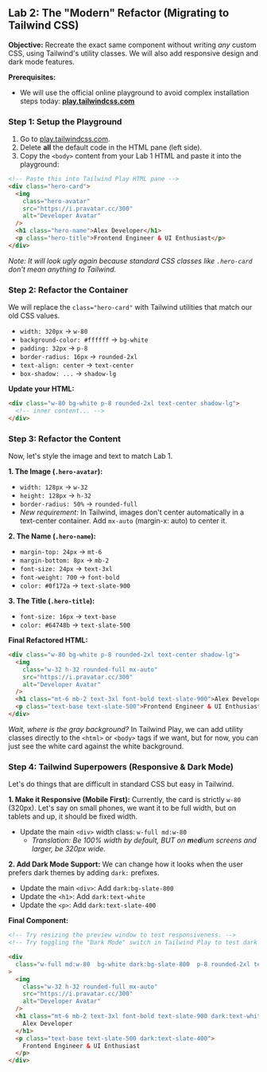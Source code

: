 ## Lab 2: The "Modern" Refactor (Migrating to Tailwind CSS)

**Objective:** Recreate the exact same component without writing _any_ custom CSS, using Tailwind's utility classes. We will also add responsive design and dark mode features.

**Prerequisites:**

- We will use the official online playground to avoid complex installation steps today: **[play.tailwindcss.com](https://play.tailwindcss.com)**

### Step 1: Setup the Playground

1.  Go to [play.tailwindcss.com](https://play.tailwindcss.com).
2.  Delete **all** the default code in the HTML pane (left side).
3.  Copy the `<body>` content from your Lab 1 HTML and paste it into the playground:

```html
<!-- Paste this into Tailwind Play HTML pane -->
<div class="hero-card">
  <img
    class="hero-avatar"
    src="https://i.pravatar.cc/300"
    alt="Developer Avatar"
  />
  <h1 class="hero-name">Alex Developer</h1>
  <p class="hero-title">Frontend Engineer & UI Enthusiast</p>
</div>
```

_Note: It will look ugly again because standard CSS classes like `.hero-card` don't mean anything to Tailwind._

### Step 2: Refactor the Container

We will replace the `class="hero-card"` with Tailwind utilities that match our old CSS values.

- `width: 320px` -> `w-80`
- `background-color: #ffffff` -> `bg-white`
- `padding: 32px` -> `p-8`
- `border-radius: 16px` -> `rounded-2xl`
- `text-align: center` -> `text-center`
- `box-shadow: ...` -> `shadow-lg`

**Update your HTML:**

```html
<div class="w-80 bg-white p-8 rounded-2xl text-center shadow-lg">
  <!-- inner content... -->
</div>
```

### Step 3: Refactor the Content

Now, let's style the image and text to match Lab 1.

**1. The Image (`.hero-avatar`):**

- `width: 128px` -> `w-32`
- `height: 128px` -> `h-32`
- `border-radius: 50%` -> `rounded-full`
- _New requirement:_ In Tailwind, images don't center automatically in a text-center container. Add `mx-auto` (margin-x: auto) to center it.

**2. The Name (`.hero-name`):**

- `margin-top: 24px` -> `mt-6`
- `margin-bottom: 8px` -> `mb-2`
- `font-size: 24px` -> `text-3xl`
- `font-weight: 700` -> `font-bold`
- `color: #0f172a` -> `text-slate-900`

**3. The Title (`.hero-title`):**

- `font-size: 16px` -> `text-base`
- `color: #64748b` -> `text-slate-500`

**Final Refactored HTML:**

```html
<div class="w-80 bg-white p-8 rounded-2xl text-center shadow-lg">
  <img
    class="w-32 h-32 rounded-full mx-auto"
    src="https://i.pravatar.cc/300"
    alt="Developer Avatar"
  />
  <h1 class="mt-6 mb-2 text-3xl font-bold text-slate-900">Alex Developer</h1>
  <p class="text-base text-slate-500">Frontend Engineer & UI Enthusiast</p>
</div>
```

_Wait, where is the gray background?_ In Tailwind Play, we can add utility classes directly to the `<html>` or `<body>` tags if we want, but for now, you can just see the white card against the white background.

### Step 4: Tailwind Superpowers (Responsive & Dark Mode)

Let's do things that are difficult in standard CSS but easy in Tailwind.

**1. Make it Responsive (Mobile First):**
Currently, the card is strictly `w-80` (320px). Let's say on small phones, we want it to be full width, but on tablets and up, it should be fixed width.

- Update the main `<div>` width class: `w-full md:w-80`
  - _Translation: Be 100% width by default, BUT on **m**e**d**ium screens and larger, be 320px wide._

**2. Add Dark Mode Support:**
We can change how it looks when the user prefers dark themes by adding `dark:` prefixes.

- Update the main `<div>`: Add `dark:bg-slate-800`
- Update the `<h1>`: Add `dark:text-white`
- Update the `<p>`: Add `dark:text-slate-400`

**Final Component:**

```html
<!-- Try resizing the preview window to test responsiveness. -->
<!-- Try toggling the "Dark Mode" switch in Tailwind Play to test dark mode. -->

<div
  class="w-full md:w-80  bg-white dark:bg-slate-800  p-8 rounded-2xl text-center shadow-lg"
>
  <img
    class="w-32 h-32 rounded-full mx-auto"
    src="https://i.pravatar.cc/300"
    alt="Developer Avatar"
  />
  <h1 class="mt-6 mb-2 text-3xl font-bold text-slate-900 dark:text-white">
    Alex Developer
  </h1>
  <p class="text-base text-slate-500 dark:text-slate-400">
    Frontend Engineer & UI Enthusiast
  </p>
</div>
```

